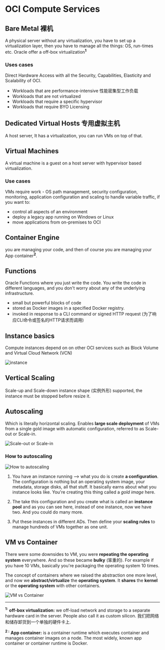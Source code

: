 # OCI Compute Services

## Bare Metal 裸机

A physical server without any virtualization, you have to set up  a virtualization layer, then you have to manage all the things: OS, run-times etc.
Oracle offer a off-box virtualization<sup>**1**</sup>

### Uses cases

Direct Hardware Access with all the Security, Capabilities, Elasticity and Scalability of OCI.

- Workloads that are performance-intensive
性能密集型工作负载
- Workloads that are not virtualized
- Workloads that require a specific hypervisor
- Workloads that require BYO Licensing

## Dedicated Virtual Hosts 专用虚拟主机

 A host server, It has a virtualization, you can run VMs on top of that.

## Virtual Machines

A virtual machine is a guest on a host server with hypervisor based virtualization. 

###  Use cases

VMs require work - OS path management, security configuration, monitoring, application configuration and scaling to handle variable traffic, if you want to:
-  control all aspects of an environment
- deploy a legacy app running on Windows or Linux
- move applications from on-premises to OCI


## Container Engine

you are managing your code, and then of course you are managing your App container<sup>**2**</sup>.


## Functions

Oracle Functions where you just write the code. You write the code in different languages, and you don't worry about any of the underlying infrastructure.
- small but powerful blocks of code 
- stored as Docker images in a specified Docker registry.
- invoked in response to a CLI command or signed HTTP request (为了响应CLI命令或签名的HTTP请求而调用)

## Instance basics

Compute instances depend on on other OCI services such as Block Volume and Virtual Cloud Network (VCN)

![instance](https://imgur.com/zrghb9s.png)

## Vertical Scaling

Scale-up and Scale-down instance shape (实例外形) supported, the instance must be stopped before resize it.

## Autoscaling
Which is literally horizontal scaling. Enables **large scale deployment** of VMs from a single gold image with automatic configuration, referred to as Scale-out or Scale-in.

![Scale-out or Scale-in](https://imgur.com/YbKBZMG.png)

### How to autoscaling

![How to autoscaling](https://imgur.com/SZ5sl1f.png)
1. You have an instance running --> what you do is create **a configuration**.
The configuration is nothing but an operating system image, your metadata, storage disks, all  that stuff. It basically earns about what you  instance looks like. You're creating this thing called a *gold image* here.

2. The take this configuration and you create what is called an **instance pool**  and  as you can  see here, instead of one instance, now we have two. And you could do many more.

3. Put these instances in different ADs. Then define your **scaling rules** to  manage hundreds of VMs together as one unit. 


##  VM vs Container 

There were some downsides to VM, you were **repeating the operating system** everywhere. And so these became **bulky** (笨重的). For example if you have 10 VMs, basically you're packaging the operating system 10 times.

The concept of containers where we raised the abstraction one more level, and now we **abstract/virtualize** the **operating system**.  It **shares** the **kernel** or the **operating system** with other containers.

![VM vs Container ](https://imgur.com/ZIPLBR8.png)





---
<sup>**1:**</sup> **off-box virtualization:**  we off-load network and storage to a separate hardware card in the server. People also  call it  as  custom  silicon. 我们把网络和储存卸货到一个单独的硬件卡上.

<sup>**2 :**</sup> **App container:** is a container runtime which executes container and manages container images on a node. The most widely, known app container or container runtime is Docker.



<!--stackedit_data:
eyJoaXN0b3J5IjpbLTQxMDYyNzcwNywtNDEwNjI3NzA3XX0=
-->